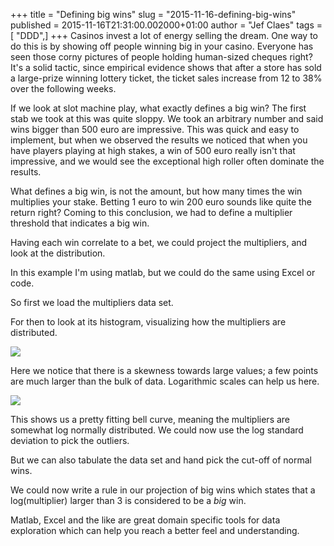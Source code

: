 +++
title = "Defining big wins"
slug = "2015-11-16-defining-big-wins"
published = 2015-11-16T21:31:00.002000+01:00
author = "Jef Claes"
tags = [ "DDD",]
+++
Casinos invest a lot of energy selling the dream. One way to do this is
by showing off people winning big in your casino. Everyone has seen
those corny pictures of people holding human-sized cheques right? It's a
solid tactic, since empirical evidence shows that after a store has sold
a large-prize winning lottery ticket, the ticket sales increase from 12
to 38% over the following weeks.  
  
If we look at slot machine play, what exactly defines a big win? The
first stab we took at this was quite sloppy. We took an arbitrary number
and said wins bigger than 500 euro are impressive. This was quick and
easy to implement, but when we observed the results we noticed that when
you have players playing at high stakes, a win of 500 euro really isn't
that impressive, and we would see the exceptional high roller often
dominate the results.  
  
What defines a big win, is not the amount, but how many times the win
multiplies your stake. Betting 1 euro to win 200 euro sounds like quite
the return right? Coming to this conclusion, we had to define a
multiplier threshold that indicates a big win.  
  
Having each win correlate to a bet, we could project the multipliers,
and look at the distribution.  
  
In this example I'm using matlab, but we could do the same using Excel
or code.  
  
So first we load the multipliers data set.

  

For then to look at its histogram, visualizing how the multipliers are
distributed.  
  

  

[![](../images/thumbnails/2015-11-16-defining-big-wins-hist1.PNG)](../images/2015-11-16-defining-big-wins-hist1.PNG)

  
  
Here we notice that there is a skewness towards large values; a few
points are much larger than the bulk of data. Logarithmic scales can
help us here.  
  

  

[![](../images/thumbnails/2015-11-16-defining-big-wins-hist2.PNG)](../images/2015-11-16-defining-big-wins-hist2.PNG)

This shows us a pretty fitting bell curve, meaning the multipliers are
somewhat log normally distributed. We could now use the log standard
deviation to pick the outliers.  
  
But we can also tabulate the data set and hand pick the cut-off of
normal wins.  
  

We could now write a rule in our projection of big wins which states
that a log(multiplier) larger than 3 is considered to be a *big* win.  
  
Matlab, Excel and the like are great domain specific tools for data
exploration which can help you reach a better feel and understanding.
